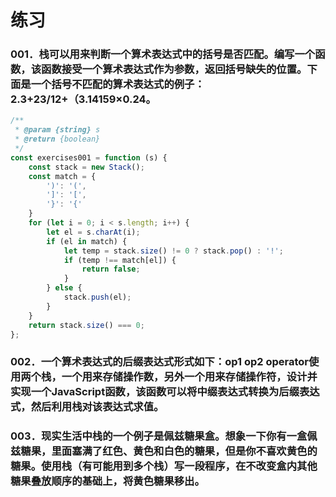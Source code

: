 # 练习
### 001．栈可以用来判断一个算术表达式中的括号是否匹配。编写一个函数，该函数接受一个算术表达式作为参数，返回括号缺失的位置。下面是一个括号不匹配的算术表达式的例子：2.3+23/12+（3.14159×0.24。
```javascript
/**
 * @param {string} s
 * @return {boolean}
 */
const exercises001 = function (s) {
    const stack = new Stack();
    const match = {
        ')': '(',
        ']': '[',
        '}': '{'
    }
    for (let i = 0; i < s.length; i++) {
        let el = s.charAt(i);
        if (el in match) {
            let temp = stack.size() != 0 ? stack.pop() : '!';
            if (temp !== match[el]) {
                return false;
            }
        } else {
            stack.push(el);
        }
    }
    return stack.size() === 0;
};
```
### 002．一个算术表达式的后缀表达式形式如下：op1 op2 operator使用两个栈，一个用来存储操作数，另外一个用来存储操作符，设计并实现一个JavaScript函数，该函数可以将中缀表达式转换为后缀表达式，然后利用栈对该表达式求值。

### 003．现实生活中栈的一个例子是佩兹糖果盒。想象一下你有一盒佩兹糖果，里面塞满了红色、黄色和白色的糖果，但是你不喜欢黄色的糖果。使用栈（有可能用到多个栈）写一段程序，在不改变盒内其他糖果叠放顺序的基础上，将黄色糖果移出。

